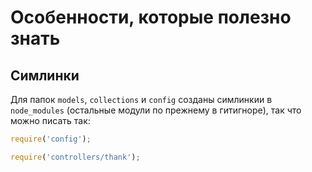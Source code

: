 # Особенности, которые полезно знать

## Симлинки

Для папок `models`, `collections` и `config` созданы симлинкии в `node_modules` (остальные модули по прежнему в гитигноре), так что можно писать так:

```javascript
require('config');
```

```javascript
require('controllers/thank');
```